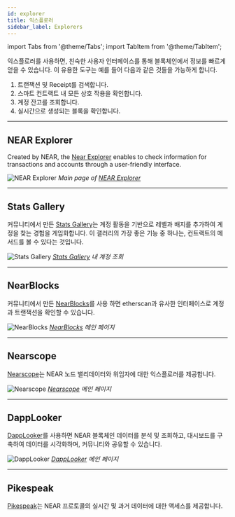 ```yaml
---
id: explorer
title: 익스플로러
sidebar_label: Explorers
---
```


import Tabs from '@theme/Tabs';
import TabItem from '@theme/TabItem';

익스플로러를 사용하면, 친숙한 사용자 인터페이스를 통해 블록체인에서 정보를 빠르게 얻을 수 있습니다. 이 유용한 도구는 예를 들어 다음과 같은 것들을 가능하게 합니다.

1. 트랜잭션 및 Receipt를 검색합니다.
2. 스마트 컨트랙트 내 모든 상호 작용을 확인합니다.
3. 계정 잔고를 조회합니다.
4. 실시간으로 생성되는 블록을 확인합니다.

---

## NEAR Explorer

Created by NEAR, the [Near Explorer](https://nearblocks.io) enables to check information for transactions and accounts through a user-friendly interface.

![NEAR Explorer](/docs/assets/explorers/near-explorer.png) *Main page of [NEAR Explorer](https://nearblocks.io)*

<hr class="subsection" />

## Stats Gallery
커뮤니티에서 만든 [Stats Gallery](https://stats.gallery)는 계정 활동을 기반으로 레벨과 배지를 추가하여 계정을 찾는 경험을 게임화합니다. 이 갤러리의 가장 좋은 기능 중 하나는, 컨트랙트의 메서드를 볼 수 있다는 것입니다.

![Stats Gallery](/docs/assets/explorers/stats-gallery.png) *[Stats Gallery](https://stats.gallery) 내 계정 조회*

<hr class="subsection" />

## NearBlocks

커뮤니티에서 만든 [NearBlocks](https://nearblocks.io/)를 사용 하면 etherscan과 유사한 인터페이스로 계정과 트랜잭션을 확인할 수 있습니다.

![NearBlocks](/docs/assets/explorers/nearblocks.png) *[NearBlocks](https://nearblocks.io/) 메인 페이지*

<hr class="subsection" />

## Nearscope

[Nearscope](https://nearscope.net/)는 NEAR 노드 밸리데이터와 위임자에 대한 익스플로러를 제공합니다.

![Nearscope](/docs/assets/explorers/nearscope.png) *[Nearscope](https://nearscope.net/) 메인 페이지*

<hr class="subsection" />

## DappLooker

[DappLooker](https://dapplooker.com/)를 사용하면 NEAR 블록체인 데이터를 분석 및 조회하고, 대시보드를 구축하여 데이터를 시각화하며, 커뮤니티와 공유할 수 있습니다.

![DappLooker](/docs/assets/explorers/dapplooker.png) *[DappLooker](https://dapplooker.com/) 메인 페이지*


<hr class="subsection" />

## Pikespeak

[Pikespeak](https://pikespeak.ai/)는 NEAR 프로토콜의 실시간 및 과거 데이터에 대한 액세스를 제공합니다.
